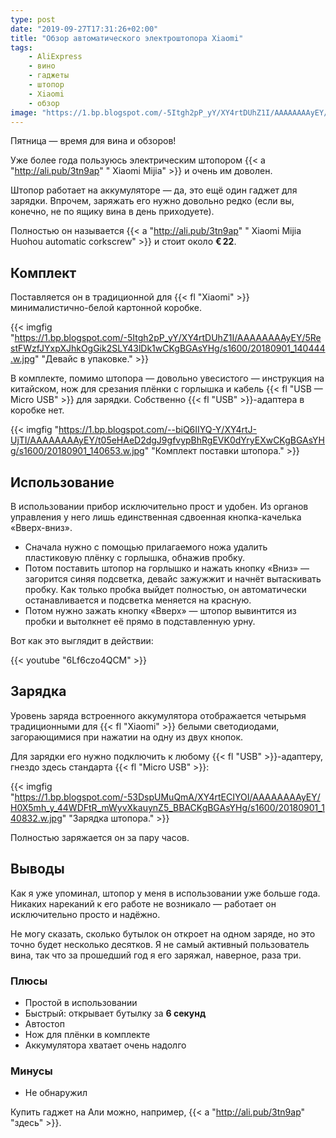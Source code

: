 ```yaml
---
type: post
date: "2019-09-27T17:31:26+02:00"
title: "Обзор автоматического электроштопора Xiaomi"
tags:
    - AliExpress
    - вино
    - гаджеты
    - штопор
    - Xiaomi
    - обзор
image: "https://1.bp.blogspot.com/-5Itgh2pP_yY/XY4rtDUhZ1I/AAAAAAAAyEY/5RestFWzfJYxpXJhkOgGik2SLY43lDk1wCKgBGAsYHg/s1600/20180901_140444.w.jpg"
---
```


Пятница — время для вина и обзоров!

Уже более года пользуюсь электрическим штопором {{< a "http://ali.pub/3tn9ap" " Xiaomi Mijia" >}} и очень им доволен.

Штопор работает на аккумуляторе — да, это ещё один гаджет для зарядки. Впрочем, заряжать его нужно довольно редко (если вы, конечно, не по ящику вина в день приходуете).

<!--more-->

Полностью он называется {{< a "http://ali.pub/3tn9ap" " Xiaomi Mijia Huohou automatic corkscrew" >}} и стоит около **€ 22**.

## Комплект

Поставляется он в традиционной для {{< fl "Xiaomi" >}} минималистично-белой картонной коробке.

{{< imgfig "https://1.bp.blogspot.com/-5Itgh2pP_yY/XY4rtDUhZ1I/AAAAAAAAyEY/5RestFWzfJYxpXJhkOgGik2SLY43lDk1wCKgBGAsYHg/s1600/20180901_140444.w.jpg" "Девайс в упаковке." >}}

В комплекте, помимо штопора — довольно увесистого — инструкция на китайском, нож для срезания плёнки с горлышка и кабель {{< fl "USB — Micro USB" >}} для зарядки. Собственно {{< fl "USB" >}}-адаптера в коробке нет.

{{< imgfig "https://1.bp.blogspot.com/--biQ6IIYQ-Y/XY4rtJ-UjTI/AAAAAAAAyEY/t05eHAeD2dgJ9gfvypBhRgEVK0dYryEXwCKgBGAsYHg/s1600/20180901_140653.w.jpg" "Комплект поставки штопора." >}}

## Использование

В использовании прибор исключительно прост и удобен. Из органов управления у него лишь единственная сдвоенная кнопка-качелька «Вверх-вниз».

* Сначала нужно с помощью прилагаемого ножа удалить пластиковую плёнку с горлышка, обнажив пробку.
* Потом поставить штопор на горлышко и нажать кнопку «Вниз» — загорится синяя подсветка, девайс зажужжит и начнёт вытаскивать пробку. Как только пробка выйдет полностью, он автоматически останавливается и подсветка меняется на красную.
* Потом нужно зажать кнопку «Вверх» — штопор вывинтится из пробки и вытолкнет её прямо в подставленную урну.

Вот как это выглядит в действии:

{{< youtube "6Lf6czo4QCM" >}}

## Зарядка

Уровень заряда встроенного аккумулятора отображается четырьмя традиционными для {{< fl "Xiaomi" >}} белыми светодиодами, загорающимися при нажатии на одну из двух кнопок.

Для зарядки его нужно подключить к любому {{< fl "USB" >}}-адаптеру, гнездо здесь стандарта {{< fl "Micro USB" >}}:

{{< imgfig "https://1.bp.blogspot.com/-53DspUMuQmA/XY4rtECIYOI/AAAAAAAAyEY/H0X5mh_y_44WDFtR_mWyvXkauynZ5_BBACKgBGAsYHg/s1600/20180901_140832.w.jpg" "Зарядка штопора." >}}

Полностью заряжается он за пару часов.

## Выводы

Как я уже упоминал, штопор у меня в использовании уже больше года. Никаких нареканий к его работе не возникало — работает он исключительно просто и надёжно.

Не могу сказать, сколько бутылок он откроет на одном заряде, но это точно будет несколько десятков. Я не самый активный пользователь вина, так что за прошедший год я его заряжал, наверное, раза три.

### Плюсы

* Простой в использовании
* Быстрый: открывает бутылку за **6 секунд**
* Автостоп
* Нож для плёнки в комплекте
* Аккумулятора хватает очень надолго

### Минусы

* Не обнаружил

Купить гаджет на Али можно, например, {{< a "http://ali.pub/3tn9ap" "здесь" >}}.

